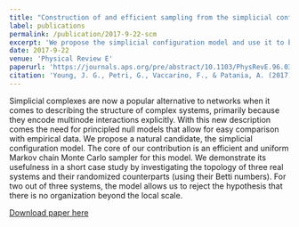 ```yaml
---
title: "Construction of and efficient sampling from the simplicial configuration model"
label: publications
permalink: /publication/2017-9-22-scm
excerpt: 'We propose the simplicial configuration model and use it to build null models to investigate the topology of real systems.'
date: 2017-9-22
venue: 'Physical Review E'
paperurl: 'https://journals.aps.org/pre/abstract/10.1103/PhysRevE.96.032312'
citation: 'Young, J. G., Petri, G., Vaccarino, F., & Patania, A. (2017). <i>Physical Review E</i>. 96(3), 032312.'
---
```

Simplicial complexes are now a popular alternative to networks when it comes to describing the structure of complex systems, primarily because they encode multinode interactions explicitly. With this new description comes the need for principled null models that allow for easy comparison with empirical data. We propose a natural candidate, the simplicial configuration model. The core of our contribution is an efficient and uniform Markov chain Monte Carlo sampler for this model. We demonstrate its usefulness in a short case study by investigating the topology of three real systems and their randomized counterparts (using their Betti numbers). For two out of three systems, the model allows us to reject the hypothesis that there is no organization beyond the local scale.

[Download paper here](https://journals.aps.org/pre/abstract/10.1103/PhysRevE.96.032312)
